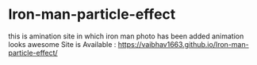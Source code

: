 # Iron-man-particle-effect
this is amination site in which iron man photo has been added animation looks awesome
Site is Available : https://vaibhav1663.github.io/Iron-man-particle-effect/
